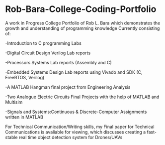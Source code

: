 # Rob-Bara-College-Coding-Portfolio
A work in Progress College Portfolio of Rob L. Bara which demonstrates the growth and understanding of programming knowledge
Currently consisting of:

-Introduction to C programming Labs 

-Digital Circuit Design Verilog Lab reports

-Processors Systems Lab reports (Assembly and C)

-Embedded Systems Design Lab reports using Vivado and SDK (C, FreeRTOS, Verilog)

-A MATLAB Hangman final project from Engineering Analysis

-Two Analogue Electric Circuits Final Projects with the help of MATLAB and Multisim

-Signals and Systems:Continuous & Discrete-Computer Assignments written in MATLAB

For Technical Communication/Writing skills, my Final paper for Technical Communications is avaliable for viewing, which discusses creating a fast-stable real time object detection system for Drones/UAVs 

